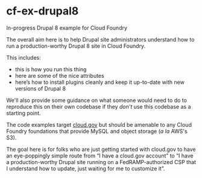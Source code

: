 # cf-ex-drupal8

In-progress Drupal 8 example for Cloud Foundry

The overall aim here is to help Drupal site administrators understand how to run a production-worthy Drupal 8 site in Cloud Foundry. 

This includes:
* this is how you run this thing
* here are some of the nice attributes
* here’s how to install plugins cleanly and keep it up-to-date with new versions of Drupal 8

We'll also provide some guidance on what someone would need to do to reproduce this on their own codebase if they _don’t_ use this codebase as a starting point.

The code examples target [cloud.gov](https://cloud.gov) but should be amenable to any Cloud Foundry foundations that provide MySQL and object storage (_a la_ AWS's S3).  

The goal here is for folks who are just getting started with cloud.gov to have an eye-poppingly simple route from “I have a cloud.gov account” to “I have a production-worthy Drupal site running on a FedRAMP-authorized CSP that I understand how to update, just waiting for me to customize it”.

